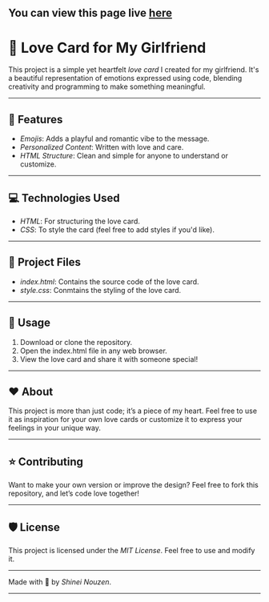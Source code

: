 ## You can view this page live [here](http:/urlove.is-best.net/)

# 💌 Love Card for My Girlfriend  

This project is a simple yet heartfelt *love card* I created for my girlfriend. It's a beautiful representation of emotions expressed using code, blending creativity and programming to make something meaningful.  

---

## 🌟 Features  
- *Emojis*: Adds a playful and romantic vibe to the message.  
- *Personalized Content*: Written with love and care.  
- *HTML Structure*: Clean and simple for anyone to understand or customize.  

---

## 💻 Technologies Used  
- *HTML*: For structuring the love card.  
- *CSS*: To style the card (feel free to add styles if you'd like).  

---

## 📂 Project Files  
- *index.html*: Contains the source code of the love card.  
- *style.css*: Conmtains the styling of the love card.  

---

## 🎉 Usage  
1. Download or clone the repository.  
2. Open the index.html file in any web browser.  
3. View the love card and share it with someone special!  

---

## ❤️ About  
This project is more than just code; it’s a piece of my heart. Feel free to use it as inspiration for your own love cards or customize it to express your feelings in your unique way.  

---

## ⭐ Contributing  
Want to make your own version or improve the design? Feel free to fork this repository, and let’s code love together!  

---

## 🛡️ License  
This project is licensed under the *MIT License*. Feel free to use and modify it.  

---

Made with 💖 by *Shinei Nouzen*.


---
